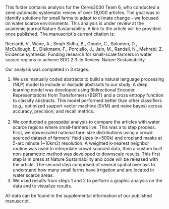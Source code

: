 This folder contains analysis for the Ceres2030 Team 6, who conducted a semi-automatic systematic review of over 18,000 articles. The goal was to identify solutions for small farms to adapt to climate change - we focused on water scarce environments. This analysis is under review at the academic journal Nature Sustainability. A link to the article will be provided once published. The manuscript's current citation is:

Ricciardi, V., Wane, A., Singh Sidhu, B., Goode, C., Solomon, D., McCullough, E., Diekmann, F., Porciello, J., Jain, M., Randall, N., Mehrabi, Z.
Evidence synthesis: Funding research for small-scale farmers in water scarce regions to achieve SDG 2.3. In Review. Nature Sustainability.


Our analysis was completed in 3 stages.

1. We use manually coded abstracts to build a natural language processing (NLP) model to include or exclude abstracts to our study. A deep learning model was developed using Bidirectional Encoder Representations from Transformers (BERT) and a cross entropy function to classify abstracts. This model performed better than other classifiers (e.g., optimized support vector machine (SVM) and naive bayes) across accuracy, precision, and recall metrics.<br><br>
1. We conducted a geospatial analysis to compare the articles with water scarce regions where small-farmers live. This was a to step process. First, we downscaled national farm size distributions using a crowd sourced dataset of farmers' field sizes (n=500k) and cropland masks at 5-arc minute (~10km2) resolution. A weighted k-nearest neighbor routine was used to interpolate crowd sourced data, then a custom built non-parametric method was developed to downscale results. This first step is in press at Nature Sustainability and code will be released with the article. The second step comprised of several spatial overlays to understand how many small farms have irrigation and are located in water scarce areas.
1. We used results from steps 1 and 2 to perform a graphic analysis on the data and to visualize results.

All data can be found in the supplemental information of our published manuscript.
